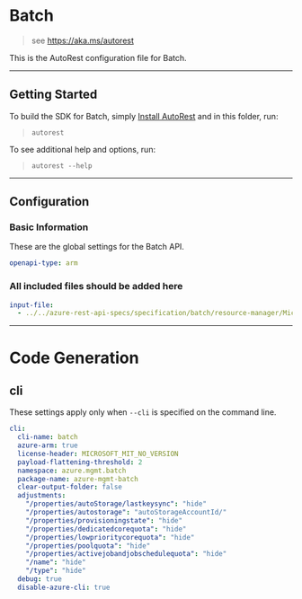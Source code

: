 # Batch

> see https://aka.ms/autorest

This is the AutoRest configuration file for Batch.

---

## Getting Started

To build the SDK for Batch, simply [Install AutoRest](https://aka.ms/autorest/install) and in this folder, run:

> `autorest`

To see additional help and options, run:

> `autorest --help`

---

## Configuration

### Basic Information

These are the global settings for the Batch API.

``` yaml
openapi-type: arm
```

### All included files should be added here

``` yaml
input-file:
  - ../../azure-rest-api-specs/specification/batch/resource-manager/Microsoft.Batch/stable/2018-12-01/BatchManagement.json
```

---

# Code Generation

## cli

These settings apply only when `--cli` is specified on the command line.

``` yaml $(cli)
cli:
  cli-name: batch
  azure-arm: true
  license-header: MICROSOFT_MIT_NO_VERSION
  payload-flattening-threshold: 2
  namespace: azure.mgmt.batch
  package-name: azure-mgmt-batch
  clear-output-folder: false
  adjustments:
    "/properties/autoStorage/lastkeysync": "hide"
    "/properties/autostorage": "autoStorageAccountId/"
    "/properties/provisioningstate": "hide"
    "/properties/dedicatedcorequota": "hide"
    "/properties/lowprioritycorequota": "hide"
    "/properties/poolquota": "hide"
    "/properties/activejobandjobschedulequota": "hide"
    "/name": "hide"
    "/type": "hide"
  debug: true
  disable-azure-cli: true
```
